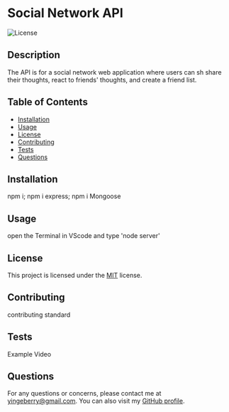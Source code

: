 # Social Network API

![License](https://img.shields.io/badge/License-MIT-green.svg)

## Description

The API is for a social network web application where users can sh share their thoughts, react to friends' thoughts, and create a friend list.

## Table of Contents

- [Installation](#installation)
- [Usage](#usage)
- [License](#license)
- [Contributing](#contributing)
- [Tests](#tests)
- [Questions](#questions)

## Installation

npm i; npm i express; npm i Mongoose

## Usage

open the Terminal in VScode and type 'node server'

## License

This project is licensed under the [MIT](https://opensource.org/licenses/MIT) license.

## Contributing

contributing standard

## Tests

Example Video

## Questions

For any questions or concerns, please contact me at yingeberry@gmail.com. You can also visit my [GitHub profile](https://github.com/huyingg1).

